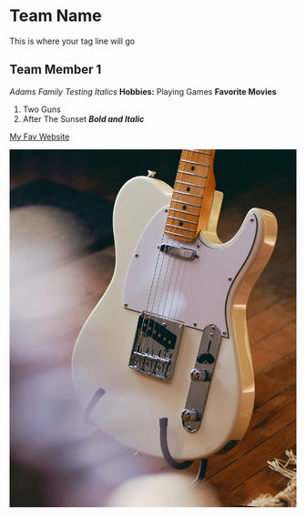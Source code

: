 # Team Name
This is where your tag line will go

## Team Member 1
*Adams Family Testing Italics*
**Hobbies:** Playing Games
**Favorite Movies**
1. Two Guns
2. After The Sunset
***Bold and Italic***

[My Fav Website](https://www.youtube.com)

![Fender telecaster guitar](img/tele.jpg)